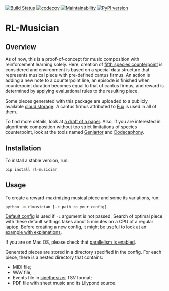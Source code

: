 [![Build Status](https://github.com/Nikolay-Lysenko/rl-musician/actions/workflows/main.yml/badge.svg)](https://github.com/Nikolay-Lysenko/rl-musician/actions/workflows/main.yml)
[![codecov](https://codecov.io/gh/Nikolay-Lysenko/rl-musician/branch/master/graph/badge.svg)](https://codecov.io/gh/Nikolay-Lysenko/rl-musician)
[![Maintainability](https://api.codeclimate.com/v1/badges/a43618b5f9454d01186c/maintainability)](https://codeclimate.com/github/Nikolay-Lysenko/rl-musician/maintainability)
[![PyPI version](https://badge.fury.io/py/rl-musician.svg)](https://badge.fury.io/py/rl-musician)

# RL-Musician

## Overview

As of now, this is a proof-of-concept for music composition with reinforcement learning solely. Here, creation of [fifth species counterpoint](https://en.wikipedia.org/wiki/Counterpoint#Species_counterpoint) is considered and environment is based on a special data structure that represents musical piece with pre-defined cantus firmus. An action is adding a new note to a counterpoint line, an episode is finished when counterpoint duration becomes equal to that of cantus firmus, and reward is determined by applying evaluational rules to the resulting piece.

Some pieces generated with this package are uploaded to a publicly available [cloud storage](https://www.dropbox.com/sh/ouv8tcpio8z5flp/AABIx8D-QlIM_FtuQ9LqFntNa?dl=0). A cantus firmus attributed to [Fux](https://en.wikipedia.org/wiki/Johann_Joseph_Fux) is used in all of them.

To find more details, look at [a draft of a paper](https://github.com/Nikolay-Lysenko/rl-musician/blob/master/docs/paper/paper.pdf). Also, if you are interested in algorithmic composition without too strict limitations of species counterpoint, look at the tools named [Geniartor](https://github.com/Nikolay-Lysenko/geniartor) and [Dodecaphony](https://github.com/Nikolay-Lysenko/dodecaphony).

## Installation

To install a stable version, run:
```bash
pip install rl-musician
```

## Usage

To create a reward-maximizing musical piece and some its variations, run:
```bash
python -m rlmusician [-c path_to_your_config]
```

[Default config](https://github.com/Nikolay-Lysenko/rl-musician/blob/master/rlmusician/configs/default_config.yml) is used if `-c` argument is not passed. Search of optimal piece with these default settings takes about 5 minutes on a CPU of a regular laptop. Before creating a new config, it might be useful to look at [an example with explanations](https://github.com/Nikolay-Lysenko/rl-musician/blob/master/docs/config_with_explanations.yml).

If you are on Mac OS, please check that [parallelism is enabled](https://stackoverflow.com/questions/50168647/multiprocessing-causes-python-to-crash-and-gives-an-error-may-have-been-in-progr).

Generated pieces are stored in a directory specified in the config. For each piece, there is a nested directory that contains:
* MIDI file;
* WAV file;
* Events file in [sinethesizer](https://github.com/Nikolay-Lysenko/sinethesizer) TSV format;
* PDF file with sheet music and its Lilypond source.
